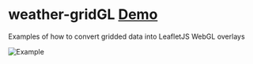 # weather-gridGL [Demo](https://deepweather.github.io/webGL-weather/)

Examples of how to convert gridded data into LeafletJS WebGL overlays

![Example](./example.png)
